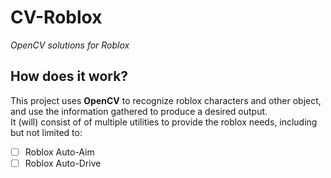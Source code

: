 # **CV-Roblox**

*OpenCV solutions for Roblox*

## **How does it work?**

This project uses **OpenCV** to recognize roblox characters and other object, and use the information gathered to produce a desired output.  
It (will) consist of of multiple utilities to provide the roblox needs, including but not limited to:

- [ ] Roblox Auto-Aim  
- [ ] Roblox Auto-Drive